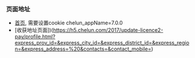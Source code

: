 ### 页面地址
- [首页](https://h5.chelun.com/2017/update-licence2-pay/index.html), 需要设置cookie chelun_appName=7.0.0
- [收获地址页面])(https://h5.chelun.com/2017/update-licence2-pay/profile.html?express_prov_id=&express_city_id=&express_district_id=&express_region=&express_address=%20&contacts=&contact_mobile=)